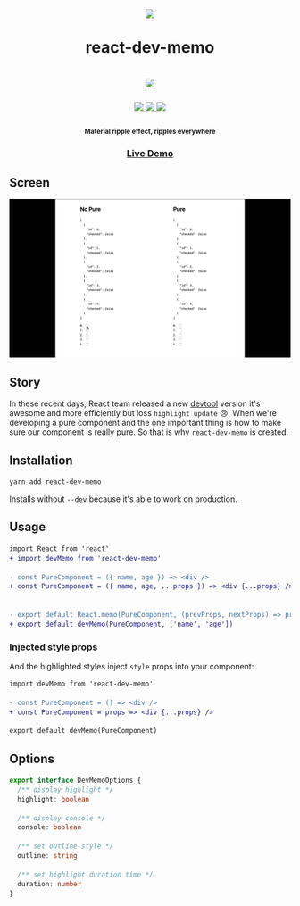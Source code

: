 <h1 align="center">
  <img width="200" src="./public/logo.png"/>
  <p>react-dev-memo</p>
  <a href="https://circleci.com/gh/rwu823/react-dev-memo" alt="Build Status">
    <img src="https://img.shields.io/circleci/build/github/rwu823/react-dev-memo/master?style=for-the-badge&logo=circleci" />
  </a>
</h1>

<p align="center">
  <a href="https://www.npmjs.org/package/react-dev-memo">
    <img src="https://img.shields.io/npm/v/react-dev-memo?style=for-the-badge&logo=npm"/>
  </a>
  <a href="https://codecov.io/github/rwu823/react-dev-memo">
    <img src="https://img.shields.io/codecov/c/github/rwu823/react-dev-memo/master?style=for-the-badge&logo=codecov"/>
  </a>
  <img src="https://img.shields.io/bundlephobia/minzip/react-dev-memo?style=for-the-badge&logo=webpack" />
</p>

<h4 align="center">
  <sub>Material ripple effect, ripples everywhere</sub>
</h4>

<h3 align="center">
  <a href="https://rwu823.github.io/react-dev-memo">Live Demo</a>
</h3>

## Screen
![demo-screen](./public/demo-screen.gif)


## Story
In these recent days, React team released a new [devtool](https://reactjs.org/blog/2019/08/15/new-react-devtools.html) version it's awesome and more efficiently but loss `highlight update` 😢. When we're developing a pure component and the one important thing is how to make sure our component is really pure. So that is why `react-dev-memo` is created.


## Installation

```sh
yarn add react-dev-memo
```
Installs without `--dev` because it's able to work on production.

## Usage

```diff
import React from 'react'
+ import devMemo from 'react-dev-memo'

- const PureComponent = ({ name, age }) => <div />
+ const PureComponent = ({ name, age, ...props }) => <div {...props} />


- export default React.memo(PureComponent, (prevProps, nextProps) => prevProps.name === nextProps.name && prevProps.age === nextProps.age)
+ export default devMemo(PureComponent, ['name', 'age'])
```

### Injected style props
And the highlighted styles inject `style` props into your component:

```diff
import devMemo from 'react-dev-memo'

- const PureComponent = () => <div />
+ const PureComponent = props => <div {...props} />

export default devMemo(PureComponent)
```

## Options

```ts
export interface DevMemoOptions {
  /** display highlight */
  highlight: boolean

  /** display console */
  console: boolean

  /** set outline style */
  outline: string

  /** set highlight duration time */
  duration: number
}
```

